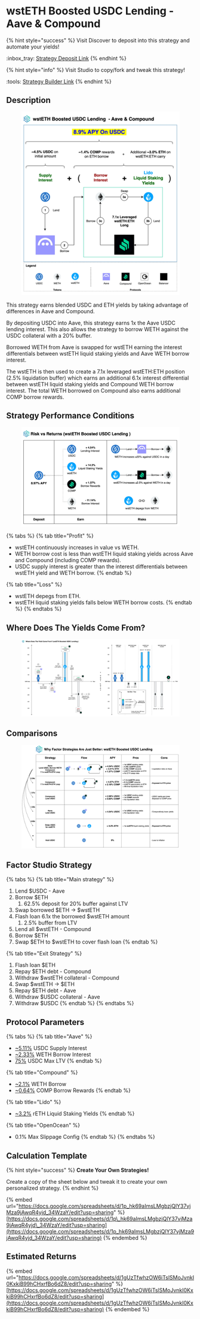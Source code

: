 # wstETH Boosted USDC Lending - Aave & Compound

{% hint style="success" %}
Visit Discover to deposit into this strategy and automate your yields!

:inbox\_tray: [Strategy Deposit Link](https://pro.factor.fi/strategies/0x8C1f45D2A08c30cB258603378ad5Ac170935F41D)
{% endhint %}

{% hint style="info" %}
Visit Studio to copy/fork and tweak this strategy!

:tools: [Strategy Builder Link](https://studio.factor.fi/?hash=0xb0e29413a72a47536193144b412d7a107580d77408cd21aee8a79dd26ad29584)
{% endhint %}

## Description

<figure><img src="../../../../.gitbook/assets/wstETH Boosted USDC Lending - Aave &#x26; Compound-Overview.jpg" alt=""><figcaption></figcaption></figure>

This strategy earns blended USDC and ETH yields by taking advantage of differences in Aave and Compound.

By depositing USDC into Aave, this strategy earns 1x the Aave USDC lending interest. This also allows the strategy to borrow WETH against the USDC collateral with a 20% buffer.&#x20;

Borrowed WETH from Aave is swapped for wstETH earning the interest differentials between wstETH liquid staking yields and Aave WETH borrow interest.

The wstETH is then used to create a 7.1x leveraged wstETH:ETH position (2.5% liquidation buffer) which earns an additional 6.1x interest differential between wstETH liquid staking yields and Compound WETH borrow interest. The total WETH borrowed on Compound also earns additional COMP borrow rewards.

## Strategy Performance Conditions

<figure><img src="../../../../.gitbook/assets/wstETH Boosted USDC Lending - Aave &#x26; Compound-Risks vs Returns (1).jpg" alt=""><figcaption></figcaption></figure>

{% tabs %}
{% tab title="Profit" %}
* wstETH continuously increases in value vs WETH.
* WETH borrow cost is less than wstETH liquid staking yields across Aave and Compound (including COMP rewards).
* USDC supply interest is greater than the interest differentials between wstETH yield and WETH borrow.
{% endtab %}

{% tab title="Loss" %}
* wstETH depegs from ETH.
* wstETH liquid staking yields falls below WETH borrow costs.
{% endtab %}
{% endtabs %}

## Where Does The Yields Come From?

<figure><img src="../../../../.gitbook/assets/wstETH Boosted USDC Lending - Aave &#x26; Compound-Yield.jpg" alt=""><figcaption></figcaption></figure>

## Comparisons

<figure><img src="../../../../.gitbook/assets/wstETH Boosted USDC Lending - Aave &#x26; Compound-Comparison.jpg" alt=""><figcaption></figcaption></figure>

## Factor Studio Strategy

{% tabs %}
{% tab title="Main strategy" %}
1. Lend $USDC - Aave
2. Borrow $ETH
   1. 62.5% deposit for 20% buffer against LTV
3. Swap borrowed $ETH → $wstETH
4. Flash loan 6.1x the borrowed $wstETH amount
   1. 2.5% buffer from LTV
5. Lend all $wstETH - Compound
6. Borrow $ETH&#x20;
7. Swap $ETH to $wstETH to cover flash loan
{% endtab %}

{% tab title="Exit Strategy" %}
1. Flash loan $ETH
2. Repay $ETH debt - Compound
3. Withdraw $wstETH collateral - Compound
4. Swap $wstETH → $ETH
5. Repay $ETH debt - Aave
6. Withdraw $USDC collateral - Aave
7. Withdraw $USDC
{% endtab %}
{% endtabs %}

## Protocol Parameters

{% tabs %}
{% tab title="Aave" %}
* [\~5.11%](https://app.aave.com/reserve-overview/?underlyingAsset=0xaf88d065e77c8cc2239327c5edb3a432268e5831\&marketName=proto_arbitrum_v3) USDC Supply Interest
* [\~2.33%](https://app.aave.com/reserve-overview/?underlyingAsset=0x82af49447d8a07e3bd95bd0d56f35241523fbab1\&marketName=proto_arbitrum_v3) WETH Borrow Interest
* [75%](https://app.aave.com/reserve-overview/?underlyingAsset=0xaf88d065e77c8cc2239327c5edb3a432268e5831\&marketName=proto_arbitrum_v3) USDC Max LTV
{% endtab %}

{% tab title="Compound" %}
* [\~2.1%](https://app.compound.finance/markets/weth-arb) WETH Borrow
* [\~0.64%](https://app.compound.finance/markets/weth-arb) COMP Borrow Rewards
{% endtab %}

{% tab title="Lido" %}
* [\~3.2%](https://stake.lido.fi/) rETH Liquid Staking Yields
{% endtab %}

{% tab title="OpenOcean" %}
* 0.1% Max Slippage Config
{% endtab %}
{% endtabs %}

## Calculation Template

{% hint style="success" %}
**Create Your Own Strategies!**

Create a copy of the sheet below and tweak it to create your own personalized strategy.
{% endhint %}

{% embed url="https://docs.google.com/spreadsheets/d/1p_hk69aImsLMgbzjQlY37vjMza9jAwqR4yjd_34WzaY/edit?usp=sharing" %}
[https://docs.google.com/spreadsheets/d/1p\_hk69aImsLMgbzjQlY37vjMza9jAwqR4yjd\_34WzaY/edit?usp=sharing](https://docs.google.com/spreadsheets/d/1p_hk69aImsLMgbzjQlY37vjMza9jAwqR4yjd_34WzaY/edit?usp=sharing)
{% endembed %}

## Estimated Returns

{% embed url="https://docs.google.com/spreadsheets/d/1gUzTfwhzOW6iTslSMoJvnkI0KxkiB99hCHxrfBo6dZ8/edit?usp=sharing" %}
[https://docs.google.com/spreadsheets/d/1gUzTfwhzOW6iTslSMoJvnkI0KxkiB99hCHxrfBo6dZ8/edit?usp=sharing](https://docs.google.com/spreadsheets/d/1gUzTfwhzOW6iTslSMoJvnkI0KxkiB99hCHxrfBo6dZ8/edit?usp=sharing)
{% endembed %}
